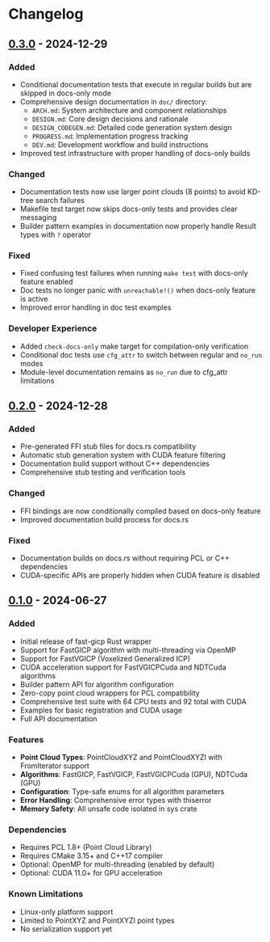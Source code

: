 # Changelog

## [0.3.0] - 2024-12-29

### Added
- Conditional documentation tests that execute in regular builds but are skipped in docs-only mode
- Comprehensive design documentation in `doc/` directory:
  - `ARCH.md`: System architecture and component relationships
  - `DESIGN.md`: Core design decisions and rationale
  - `DESIGN_CODEGEN.md`: Detailed code generation system design
  - `PROGRESS.md`: Implementation progress tracking
  - `DEV.md`: Development workflow and build instructions
- Improved test infrastructure with proper handling of docs-only builds

### Changed
- Documentation tests now use larger point clouds (8 points) to avoid KD-tree search failures
- Makefile test target now skips docs-only tests and provides clear messaging
- Builder pattern examples in documentation now properly handle Result types with `?` operator

### Fixed
- Fixed confusing test failures when running `make test` with docs-only feature enabled
- Doc tests no longer panic with `unreachable!()` when docs-only feature is active
- Improved error handling in doc test examples

### Developer Experience
- Added `check-docs-only` make target for compilation-only verification
- Conditional doc tests use `cfg_attr` to switch between regular and `no_run` modes
- Module-level documentation remains as `no_run` due to cfg_attr limitations

## [0.2.0] - 2024-12-28

### Added
- Pre-generated FFI stub files for docs.rs compatibility
- Automatic stub generation system with CUDA feature filtering
- Documentation build support without C++ dependencies
- Comprehensive stub testing and verification tools

### Changed
- FFI bindings are now conditionally compiled based on docs-only feature
- Improved documentation build process for docs.rs

### Fixed
- Documentation builds on docs.rs without requiring PCL or C++ dependencies
- CUDA-specific APIs are properly hidden when CUDA feature is disabled

## [0.1.0] - 2024-06-27

### Added
- Initial release of fast-gicp Rust wrapper
- Support for FastGICP algorithm with multi-threading via OpenMP
- Support for FastVGICP (Voxelized Generalized ICP)
- CUDA acceleration support for FastVGICPCuda and NDTCuda algorithms
- Builder pattern API for algorithm configuration
- Zero-copy point cloud wrappers for PCL compatibility
- Comprehensive test suite with 64 CPU tests and 92 total with CUDA
- Examples for basic registration and CUDA usage
- Full API documentation

### Features
- **Point Cloud Types**: PointCloudXYZ and PointCloudXYZI with FromIterator support
- **Algorithms**: FastGICP, FastVGICP, FastVGICPCuda (GPU), NDTCuda (GPU)
- **Configuration**: Type-safe enums for all algorithm parameters
- **Error Handling**: Comprehensive error types with thiserror
- **Memory Safety**: All unsafe code isolated in sys crate

### Dependencies
- Requires PCL 1.8+ (Point Cloud Library)
- Requires CMake 3.15+ and C++17 compiler
- Optional: OpenMP for multi-threading (enabled by default)
- Optional: CUDA 11.0+ for GPU acceleration

### Known Limitations
- Linux-only platform support
- Limited to PointXYZ and PointXYZI point types
- No serialization support yet

[0.3.0]: https://github.com/jerry73204/fast_gicp_rust/releases/tag/v0.3.0
[0.2.0]: https://github.com/jerry73204/fast_gicp_rust/releases/tag/v0.2.0
[0.1.0]: https://github.com/jerry73204/fast_gicp_rust/releases/tag/v0.1.0
